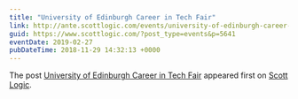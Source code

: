```yaml
---
title: "University of Edinburgh Career in Tech Fair"
link: http://ante.scottlogic.com/events/university-of-edinburgh-career-in-tech-fair/
guid: https://www.scottlogic.com/?post_type=events&p=5641
eventDate: 2019-02-27
pubDateTime: 2018-11-29 14:32:13 +0000
---
```


<p>The post <a rel="nofollow" href="http://ante.scottlogic.com/events/university-of-edinburgh-career-in-tech-fair/">University of Edinburgh Career in Tech Fair</a> appeared first on <a rel="nofollow" href="http://ante.scottlogic.com">Scott Logic</a>.</p>